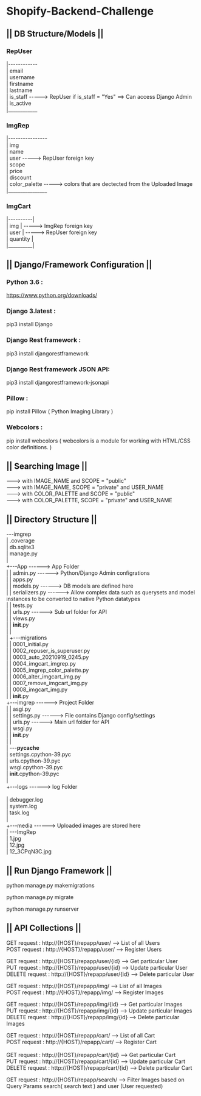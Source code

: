 # Shopify-Backend-Challenge

<b><h2>||     DB Structure/Models    ||</b></h2>

<b><h3>     RepUser    </b></h3>

 |------------ <br>
 | email      <br>
 | username     <br>
 | firstname  <br>
 | lastname   <br>
 | is_staff        ----->  RepUser if is_staff = "Yes" ==> Can access Django Admin<br> 
 | is_active  <br>
 |____________<br>
 
 <b><h3>     ImgRep    </b></h3>

 |----------------<br>
 | img              <br>
 | name             <br>
 | user               ----->  RepUser foreign key<br>
 | scope          <br>
 | price          <br>
 | discount       <br>
 | color_palette      ----->  colors that are dectected from the Uploaded Image<br>
 |________________<br>
 
  <b><h3>     ImgCart    </b></h3>

 |----------|<br>
 | img      |    ----->  ImgRep foreign key<br>
 | user     |    ----->  RepUser foreign key<br>
 | quantity |<br>
 |__________|<br>


<b><h2>||     Django/Framework Configuration    ||</b></h2>

<b><h3>Python 3.6 :</b></h3> https://www.python.org/downloads/

<b><h3>Django 3.latest :</b></h3> pip3 install Django

<b><h3>Django Rest framework :</b></h3> pip3 install djangorestframework

<b><h3>Django Rest framework JSON API:</b></h3> pip3 install djangorestframework-jsonapi

<b><h3>Pillow :</b></h3> pip install Pillow ( Python Imaging Library )

<b><h3>Webcolors :</b></h3> pip install webcolors ( webcolors is a module for working with HTML/CSS color definitions. )


<b><h2>||     Searching Image    ||</b></h2>

--->  with IMAGE_NAME and SCOPE = "public"<br>
--->  with IMAGE_NAME, SCOPE = "private" and USER_NAME<br>
--->  with COLOR_PALETTE and SCOPE = "public"<br>
--->  with COLOR_PALETTE, SCOPE = "private" and USER_NAME<br>

<b><h2>||     Directory Structure    ||</b></h2>

\---imgrep<br>
    |   .coverage<br>
    |   db.sqlite3<br>
    |   manage.py<br>
    |   <br>
    +---App                                                 ------> App Folder<br>
    |   |   admin.py                                        ------> Python/Django Admin configrations<br>
    |   |   apps.py<br>
    |   |   models.py                                       ------> DB models are defined here<br>
    |   |   serializers.py                                  ------> Allow complex data such as querysets and model instances to be converted to native Python datatypes<br>
    |   |   tests.py<br>
    |   |   urls.py                                         ------> Sub url folder for API<br>
    |   |   views.py<br>
    |   |   __init__.py<br>
    |   |   <br>
    |   +---migrations<br>
    |   |      0001_initial.py<br>
    |   |      0002_repuser_is_superuser.py<br>
    |   |      0003_auto_20210919_0245.py<br>
    |   |      0004_imgcart_imgrep.py<br>
    |   |      0005_imgrep_color_palette.py<br>
    |   |      0006_alter_imgcart_img.py<br>
    |   |      0007_remove_imgcart_img.py<br>
    |   |      0008_imgcart_img.py<br>
    |   |      __init__.py  <br>
    +---imgrep                                              ------> Project Folder<br>
    |   |   asgi.py<br>
    |   |   settings.py                                     ------> File contains Django config/settings<br>
    |   |   urls.py                                         ------> Main url folder for API<br>
    |   |   wsgi.py<br>
    |   |   __init__.py<br>
    |   |   <br>
    |   \---__pycache__<br>
    |           settings.cpython-39.pyc<br>
    |           urls.cpython-39.pyc<br>
    |           wsgi.cpython-39.pyc<br>
    |           __init__.cpython-39.pyc<br>
    |           <br>
    +---logs                                                ------> log Folder <br>                    
    |       debugger.log<br>
    |       system.log<br>
    |       task.log<br>
    |       <br>
    +---media                                               ------> Uploaded images are stored here <br>
    |   \---ImgRep<br>
    |           1.jpg<br>
    |           12.jpg<br>
    |           12_3CPqN3C.jpg<br>


<b><h2>||     Run Django Framework    ||</b></h2>

python manage.py makemigrations<br>

python manage.py migrate<br>

python manage.py runserver<br>

<b><h2>||     API Collections    ||</b></h2>

GET request : http://{HOST}/repapp/user/ --> List of all Users<br>
POST request : http://{HOST}/repapp/user/ --> Register Users<br>

GET request : http://{HOST}/repapp/user/{id} --> Get particular User<br>
PUT request : http://{HOST}/repapp/user/{id} --> Update particular User<br>
DELETE request : http://{HOST}/repapp/user/{id} --> Delete particular User<br>


GET request : http://{HOST}/repapp/img/ --> List of all Images<br>
POST request : http://{HOST}/repapp/img/ --> Register Images<br>

GET request : http://{HOST}/repapp/img/{id} --> Get particular Images<br>
PUT request : http://{HOST}/repapp/img/{id} --> Update particular Images<br>
DELETE request : http://{HOST}/repapp/img/{id} --> Delete particular Images<br>

GET request : http://{HOST}/repapp/cart/ --> List of all Cart<br>
POST request : http://{HOST}/repapp/cart/ --> Register Cart<br>
<br>
GET request : http://{HOST}/repapp/cart/{id} --> Get particular Cart<br>
PUT request : http://{HOST}/repapp/cart/{id} --> Update particular Cart<br>
DELETE request : http://{HOST}/repapp/cart/{id} --> Delete particular Cart<br>

GET request : http://{HOST}/repapp/search/ --> Filter Images based on Query Params search( search text ) and user (User requested) <br>



